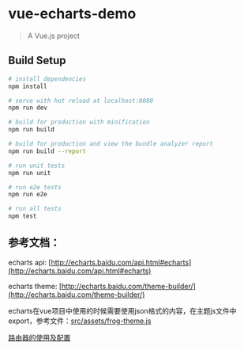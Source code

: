 # vue-echarts-demo

> A Vue.js project

## Build Setup

``` bash
# install dependencies
npm install

# serve with hot reload at localhost:8080
npm run dev

# build for production with minification
npm run build

# build for production and view the bundle analyzer report
npm run build --report

# run unit tests
npm run unit

# run e2e tests
npm run e2e

# run all tests
npm test
```

## 参考文档：

echarts api: [http://echarts.baidu.com/api.html#echarts](http://echarts.baidu.com/api.html#echarts)

echarts theme: [http://echarts.baidu.com/theme-builder/](http://echarts.baidu.com/theme-builder/)

echarts在vue项目中使用的时候需要使用json格式的内容，在主题js文件中export，参考文件：[src/assets/frog-theme.js](/src/assets/frog-theme.js)

[路由器的使用及配置](/router.md)
